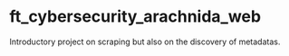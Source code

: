 # ft_cybersecurity_arachnida_web
Introductory project on scraping but also on the discovery of metadatas.
